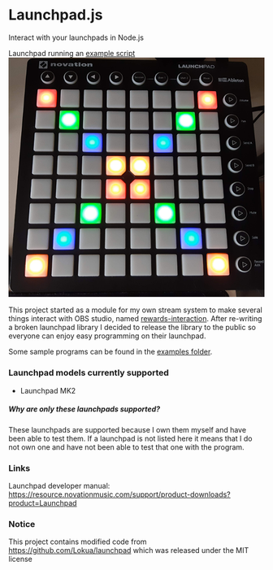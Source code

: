 # Launchpad.js

Interact with your launchpads in Node.js

Launchpad running an [example script](./examples/example.js)
![](./assets/Active_launchpad_resize.png)

This project started as a module for my own stream system to make several things interact with OBS studio, named [rewards-interaction][rewards-interaction].
After re-writing a broken launchpad library I decided to release the library to the public so everyone can enjoy easy programming on their launchpad.

Some sample programs can be found in the [examples folder](./examples).

### Launchpad models currently supported
- Launchpad MK2

##### Why are only these launchpads supported?
These launchpads are supported because I own them myself and have been able to test them.
If a launchpad is not listed here it means that I do not own one and have not been able to test that one with the program.

### Links
Launchpad developer manual: https://resource.novationmusic.com/support/product-downloads?product=Launchpad


### Notice
This project contains modified code from https://github.com/Lokua/launchpad which was released under the MIT license

[rewards-interaction]: https://github.com/duncte123/rewards-interaction
